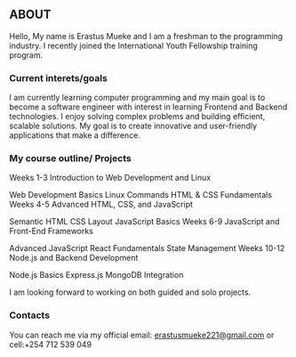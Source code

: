 ## ABOUT
Hello, My name is Erastus Mueke and I am a freshman to the programming industry. 
I recently joined the International Youth Fellowship training program.
### Current interets/goals
I am currently learning computer programming and my main goal is to become a software engineer with interest in learning Frontend and Backend technologies.
I enjoy solving complex problems and building efficient, scalable solutions.
My goal is to create innovative and user-friendly applications that make a difference.
### My course outline/ Projects
Weeks 1-3
Introduction to Web Development and Linux

Web Development Basics
Linux Commands
HTML & CSS Fundamentals
Weeks 4-5
Advanced HTML, CSS, and JavaScript

Semantic HTML
CSS Layout
JavaScript Basics
Weeks 6-9
JavaScript and Front-End Frameworks

Advanced JavaScript
React Fundamentals
State Management
Weeks 10-12
Node.js and Backend Development

Node.js Basics
Express.js
MongoDB Integration

I am looking forward to working on both guided and solo projects.
### Contacts
You can reach me via my official email: erastusmueke221@gmail.com or cell:+254 712 539 049

